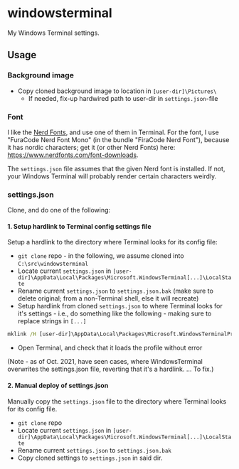 # windowsterminal
My Windows Terminal settings.

## Usage

### Background image

* Copy cloned background image to location in `[user-dir]\Pictures\`
  * If needed, fix-up hardwired path to user-dir in `settings.json`-file

### Font

I like the [Nerd Fonts](https://github.com/ryanoasis/nerd-fonts/), and use one of them in Terminal. For the font, I use "FuraCode Nerd Font Mono" (in the bundle "FiraCode Nerd Font"), because it has nordic characters; get it (or other Nerd Fonts) here: <https://www.nerdfonts.com/font-downloads>.

The `settings.json` file assumes that the given Nerd font is installed. If not, your Windows Terminal will probably render certain characters weirdly.

### settings.json

Clone, and do one of the following:

#### 1. Setup hardlink to Terminal config settings file

Setup a hardlink to the directory where Terminal looks for its config file:

* `git clone` repo - in the following, we assume cloned into `C:\src\windowsterminal`
* Locate current `settings.json` in `[user-dir]\AppData\Local\Packages\Microsoft.WindowsTerminal[...]\LocalState`
* Rename current `settings.json` to `settings.json.bak` (make sure to delete original; from a non-Terminal shell, else it will recreate)
* Setup hardlink from cloned `settings.json` to where Terminal looks for it's settings - i.e., do something like the following - making sure to replace strings in `[...]`

```cmd
mklink /H [user-dir]\AppData\Local\Packages\Microsoft.WindowsTerminalPreview_[somestring]\LocalState\settings.json C:\src\windowsterminal\settings.json
```

* Open Terminal, and check that it loads the profile without error

(Note - as of Oct. 2021, have seen cases, where WindowsTerminal overwrites the settings.json file, reverting that it's a hardlink. ... To fix.)

#### 2. Manual deploy of settings.json

Manually copy the `settings.json` file to the directory where Terminal looks for its config file.

* `git clone` repo
* Locate current `settings.json` in `[user-dir]\AppData\Local\Packages\Microsoft.WindowsTerminal[...]\LocalState`
* Rename current `settings.json` to `settings.json.bak`
* Copy cloned settings to `settings.json` in said dir.


